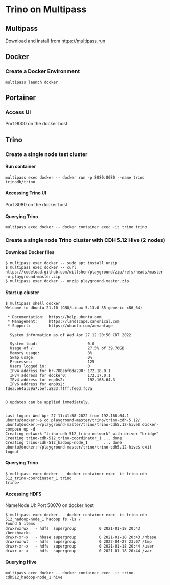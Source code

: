 # Trino on Multipass
## Multipass
Download and install from https://multipass.run

## Docker
### Create a Docker Environment
```
multipass launch docker
```

## Portainer
### Access UI
Port 9000 on the docker host

## Trino
### Create a single node test cluster
#### Run container
```
multipass exec docker -- docker run -p 8080:8080 --name trino trinodb/trino
```

#### Accessing Trino UI
Port 8080 on the docker host

#### Querying Trino
```
multipass exec docker -- docker container exec -it trino trino
```

### Create a single node Trino cluster with CDH 5.12 Hive (2 nodes)
#### Download Docker files
```
$ multipass exec docker -- sudo apt install unzip
$ multipass exec docker -- curl https://codeload.github.com/willshen/playground/zip/refs/heads/master -o playground-master.zip
$ multipass exec docker -- unzip playground-master.zip
```

#### Start up cluster
```
$ multipass shell docker
Welcome to Ubuntu 21.10 (GNU/Linux 5.13.0-35-generic x86_64)

 * Documentation:  https://help.ubuntu.com
 * Management:     https://landscape.canonical.com
 * Support:        https://ubuntu.com/advantage

  System information as of Wed Apr 27 12:20:50 CDT 2022

  System load:                      0.0
  Usage of /:                       27.5% of 39.76GB
  Memory usage:                     8%
  Swap usage:                       0%
  Processes:                        125
  Users logged in:                  0
  IPv4 address for br-788ebf0da290: 172.18.0.1
  IPv4 address for docker0:         172.17.0.1
  IPv4 address for enp0s2:          192.168.64.3
  IPv6 address for enp0s2:          fdea:e64a:59a7:bef:a833:ffff:fe6d:fc7a


0 updates can be applied immediately.


Last login: Wed Apr 27 11:41:58 2022 from 192.168.64.1
ubuntu@docker:~$ cd playground-master/trino/trino-cdh-5.12/
ubuntu@docker:~/playground-master/trino/trino-cdh5.12-hive$ docker-compose up -d
Creating network "trino-cdh-512_trino-network" with driver "bridge"
Creating trino-cdh-512_trino-coordinator_1 ... done
Creating trino-cdh-512_hadoop-node_1       ... done
ubuntu@docker:~/playground-master/trino/trino-cdh5.12-hive$ exit
logout
```

#### Querying Trino
```
$ multipass exec docker -- docker container exec -it trino-cdh-512_trino-coordinator_1 trino
trino> 
```

#### Accessing HDFS
NameNode UI: Port 50070 on docker host
```
$ multipass exec docker -- docker container exec -it trino-cdh-512_hadoop-node_1 hadoop fs -ls /
Found 5 items
drwxrwxrwx   - hdfs  supergroup          0 2021-01-18 20:43 /benchmarks
drwxr-xr-x   - hbase supergroup          0 2021-01-18 20:43 /hbase
drwxrwxrwt   - hdfs  supergroup          0 2022-04-27 23:07 /tmp
drwxr-xr-x   - hdfs  supergroup          0 2021-01-18 20:44 /user
drwxr-xr-x   - hdfs  supergroup          0 2021-01-18 20:44 /var
```

#### Querying Hive
```
multipass exec docker -- docker container exec -it trino-cdh512_hadoop-node_1 hive
```
